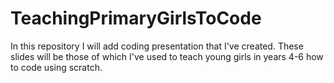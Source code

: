 # TeachingPrimaryGirlsToCode
In this repository I will add coding presentation that I've created. These slides will be those of which I've used to teach young girls in years 4-6 how to code using scratch.
